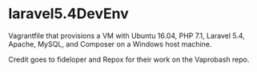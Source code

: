 # laravel5.4DevEnv
Vagrantfile that provisions a VM with Ubuntu 16.04, PHP 7.1, Laravel 5.4, Apache, MySQL, and Composer on a Windows host machine. 

Credit goes to fideloper and Repox for their work on the Vaprobash repo. 
